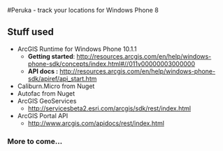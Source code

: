 #Peruka - track your locations for Windows Phone 8

## Stuff used

* ArcGIS Runtime for Windows Phone 10.1.1
	* **Getting started**: http://resources.arcgis.com/en/help/windows-phone-sdk/concepts/index.html#//011v00000003000000
	* **API docs :** http://resources.arcgis.com/en/help/windows-phone-sdk/apiref/api_start.htm
* Caliburn.Micro from Nuget
* Autofac from Nuget
* ArcGIS GeoServices 
	* http://servicesbeta2.esri.com/arcgis/sdk/rest/index.html
* ArcGIS Portal API
	* http://www.arcgis.com/apidocs/rest/index.html
	
### More to come...